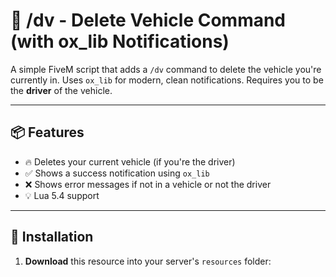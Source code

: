 # 🚗 /dv - Delete Vehicle Command (with ox_lib Notifications)

A simple FiveM script that adds a `/dv` command to delete the vehicle you're currently in. Uses `ox_lib` for modern, clean notifications. Requires you to be the **driver** of the vehicle.

---

## 📦 Features

- 🔥 Deletes your current vehicle (if you're the driver)
- ✅ Shows a success notification using `ox_lib`
- ❌ Shows error messages if not in a vehicle or not the driver
- 💡 Lua 5.4 support

---

## 📁 Installation

1. **Download** this resource into your server's `resources` folder:
